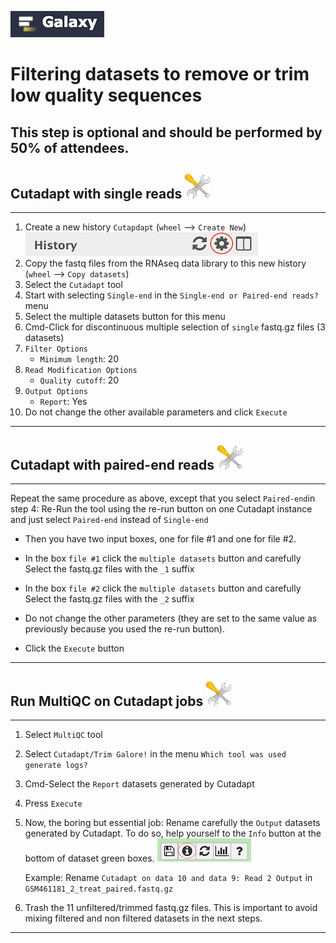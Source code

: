 ![](images/galaxylogo.png)

# Filtering datasets to remove or trim low quality sequences

## This step is optional and should be performed by 50% of attendees.

## Cutadapt with single reads ![](images/tool_small.png)

----
1. Create a new history `Cutapdapt` (`wheel` --> `Create New`) ![](images/wheel.png)
2. Copy the fastq files from the RNAseq data library to this new history (`wheel` --> `Copy datasets`)
3. Select the `Cutadapt` tool
4. Start with selecting `Single-end` in the `Single-end or Paired-end reads?` menu
5. Select the multiple datasets button for this menu
6. Cmd-Click for discontinuous multiple selection of `single` fastq.gz files (3 datasets)
7. `Filter Options`
    - `Minimum length`: 20
8. `Read Modification Options`
    - `Quality cutoff`: 20
9. `Output Options`
    - `Report`: Yes
10. Do not change the other available parameters and click `Execute`
----

## Cutadapt with paired-end reads ![](images/tool_small.png)

----
Repeat the same procedure as above, except that you select `Paired-end`in step 4:
Re-Run the tool using the re-run button on one Cutadapt instance and just select `Paired-end`
instead of `Single-end`

- Then you have two input boxes, one for file #1 and one for file #2.

- In the box `file #1` click the `multiple datasets` button and carefully Select
the fastq.gz files with the `_1` suffix

- In the box `file #2` click the `multiple datasets` button and carefully Select
the fastq.gz files with the `_2` suffix

- Do not change the other parameters (they are set to the same value as previously because
you used the re-run button).

- Click the `Execute` button

----

## Run MultiQC on Cutadapt jobs ![](images/tool_small.png)

----
1. Select `MultiQC` tool
2. Select `Cutadapt/Trim Galore!` in the menu `Which tool was used generate logs?`
3. Cmd-Select the `Report` datasets generated by Cutadapt
4. Press `Execute`
5. Now, the boring but essential job: Rename carefully the `Output` datasets generated
by Cutadapt. To do so, help yourself to the `Info` button at the bottom of dataset green
boxes. ![](images/info.png)
    
    Example: Rename `Cutadapt on data 10 and data 9: Read 2 Output` in `GSM461181_2_treat_paired.fastq.gz`
    
6. Trash the 11 unfiltered/trimmed fastq.gz files. This is important to avoid mixing
filtered and non filtered datasets in the next steps.
----



